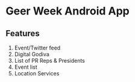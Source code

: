 Geer Week Android App
=====================

Features
--------
1. Event/Twitter feed
2. Digital Godiva
3. List of PR Reps & Presidents
4. Event list
5. Location Services
